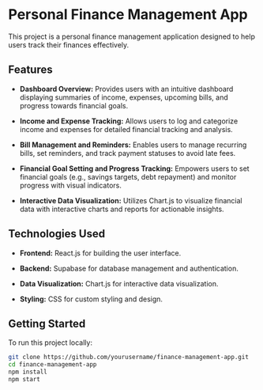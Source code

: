 # Personal Finance Management App

This project is a personal finance management application designed to help users track their finances effectively.

## Features

- **Dashboard Overview:** Provides users with an intuitive dashboard displaying summaries of income, expenses, upcoming bills, and progress towards financial goals.
  
- **Income and Expense Tracking:** Allows users to log and categorize income and expenses for detailed financial tracking and analysis.
  
- **Bill Management and Reminders:** Enables users to manage recurring bills, set reminders, and track payment statuses to avoid late fees.
  
- **Financial Goal Setting and Progress Tracking:** Empowers users to set financial goals (e.g., savings targets, debt repayment) and monitor progress with visual indicators.
  
- **Interactive Data Visualization:** Utilizes Chart.js to visualize financial data with interactive charts and reports for actionable insights.

## Technologies Used

- **Frontend:** React.js for building the user interface.
  
- **Backend:** Supabase for database management and authentication.
  
- **Data Visualization:** Chart.js for interactive data visualization.
  
- **Styling:** CSS for custom styling and design.

## Getting Started

To run this project locally:

   ```bash
   git clone https://github.com/yourusername/finance-management-app.git
   cd finance-management-app
   npm install
   npm start

